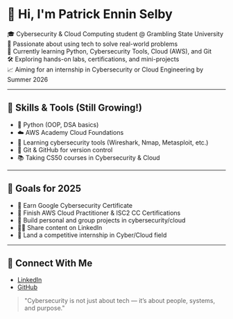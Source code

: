 # 👋 Hi, I'm Patrick Ennin Selby

🎓 Cybersecurity & Cloud Computing student @ Grambling State University  
🚀 Passionate about using tech to solve real-world problems  
🌱 Currently learning Python, Cybersecurity Tools, Cloud (AWS), and Git  
🛠️ Exploring hands-on labs, certifications, and mini-projects  
📈 Aiming for an internship in Cybersecurity or Cloud Engineering by Summer 2026

---

## 🔧 Skills & Tools (Still Growing!)
- 🐍 Python (OOP, DSA basics)
- ☁️ AWS Academy Cloud Foundations
- 🔐 Learning cybersecurity tools (Wireshark, Nmap, Metasploit, etc.)
- 📂 Git & GitHub for version control
- 📚 Taking CS50 courses in Cybersecurity & Cloud

---

## 🎯 Goals for 2025
- 📜 Earn Google Cybersecurity Certificate
- 🎯 Finish AWS Cloud Practitioner & ISC2 CC Certifications
- 🧠 Build personal and group projects in cybersecurity/cloud
- ✍🏽 Share content on LinkedIn
- 🤝 Land a competitive internship in Cyber/Cloud field

---

## 🔗 Connect With Me
- [LinkedIn](www.linkedin.com/in/patrick-ennin-selby-136253301)
- [GitHub](https://github.com/pat-selby)

> "Cybersecurity is not just about tech — it’s about people, systems, and purpose."



<!--
**pat-selby/pat-selby** is a ✨ _special_ ✨ repository because its `README.md` (this file) appears on your GitHub profile.

Here are some ideas to get you started:

- 🔭 I’m currently working on ...
- 🌱 I’m currently learning ...
- 👯 I’m looking to collaborate on ...
- 🤔 I’m looking for help with ...
- 💬 Ask me about ...
- 📫 How to reach me: ...
- 😄 Pronouns: ...
- ⚡ Fun fact: ...
-->

